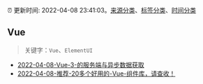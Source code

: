 :alarm_clock: 更新时间: 2022-04-08 23:41:03。[来源分类](../README.md)、[标签分类](../TAGS.md)、[时间分类](../TIMELINE.md)

## Vue


> 关键字：`Vue`、`ElementUI`



- [2022-04-08-Vue-3-的服务端与异步数据获取](https://www.v2ex.com/t/845794) 
- [2022-04-08-推荐-20多个好用的-Vue-组件库，请查收！](https://toutiao.io/k/sskayyw) 